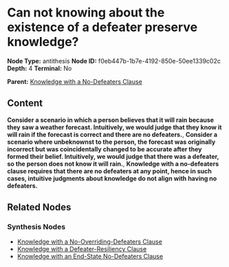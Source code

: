# Can not knowing about the existence of a defeater preserve knowledge?

**Node Type:** antithesis
**Node ID:** f0eb447b-1b7e-4192-850e-50ee1339c02c
**Depth:** 4
**Terminal:** No

**Parent:** [Knowledge with a No-Defeaters Clause](knowledge-with-a-no-defeaters-clause-synthesis-0701b395-900b-40e2-bb7e-a5beb8a1677b.md)

## Content

**Consider a scenario in which a person believes that it will rain because they saw a weather forecast. Intuitively, we would judge that they know it will rain if the forecast is correct and there are no defeaters.**, **Consider a scenario where unbeknownst to the person, the forecast was originally incorrect but was coincidentally changed to be accurate after they formed their belief. Intuitively, we would judge that there was a defeater, so the person does not know it will rain.**, **Knowledge with a no-defeaters clause requires that there are no defeaters at any point, hence in such cases, intuitive judgments about knowledge do not align with having no defeaters.**

## Related Nodes

### Synthesis Nodes

- [Knowledge with a No-Overriding-Defeaters Clause](knowledge-with-a-no-overriding-defeaters-clause-synthesis-bf4240c9-d911-4c45-bcb2-cd5274b19a4d.md)
- [Knowledge with a Defeater-Resiliency Clause](knowledge-with-a-defeater-resiliency-clause-synthesis-1e091c42-74bb-4a28-9130-bfbda53b04c0.md)
- [Knowledge with an End-State No-Defeaters Clause](knowledge-with-an-end-state-no-defeaters-clause-synthesis-11968367-23d2-479a-9939-2a522a68c600.md)
